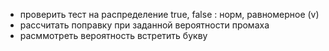 


+ проверить тест на распределение true, false : норм, равномерное (v)
+ рассчитать поправку при заданной вероятности промаха
+ расммотреть вероятность встретить букву

